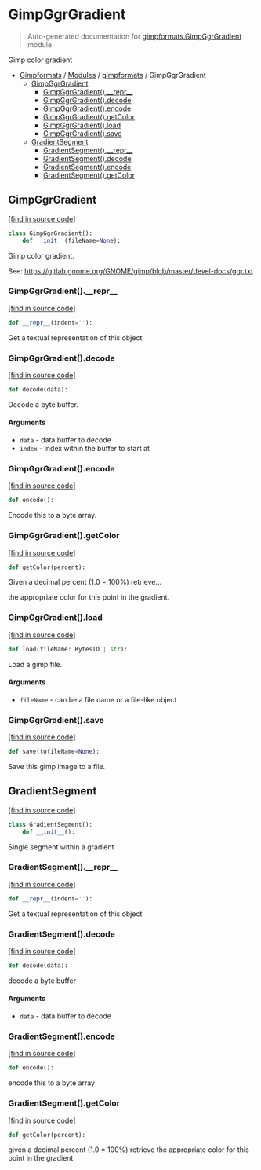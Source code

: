 # GimpGgrGradient

> Auto-generated documentation for [gimpformats.GimpGgrGradient](../../gimpformats/GimpGgrGradient.py) module.

Gimp color gradient

- [Gimpformats](../README.md#gimpformats-index) / [Modules](../README.md#gimpformats-modules) / [gimpformats](index.md#gimpformats) / GimpGgrGradient
    - [GimpGgrGradient](#gimpggrgradient)
        - [GimpGgrGradient().\_\_repr\_\_](#gimpggrgradient__repr__)
        - [GimpGgrGradient().decode](#gimpggrgradientdecode)
        - [GimpGgrGradient().encode](#gimpggrgradientencode)
        - [GimpGgrGradient().getColor](#gimpggrgradientgetcolor)
        - [GimpGgrGradient().load](#gimpggrgradientload)
        - [GimpGgrGradient().save](#gimpggrgradientsave)
    - [GradientSegment](#gradientsegment)
        - [GradientSegment().\_\_repr\_\_](#gradientsegment__repr__)
        - [GradientSegment().decode](#gradientsegmentdecode)
        - [GradientSegment().encode](#gradientsegmentencode)
        - [GradientSegment().getColor](#gradientsegmentgetcolor)

## GimpGgrGradient

[[find in source code]](../../gimpformats/GimpGgrGradient.py#L113)

```python
class GimpGgrGradient():
    def __init__(fileName=None):
```

Gimp color gradient.

See:
 https://gitlab.gnome.org/GNOME/gimp/blob/master/devel-docs/ggr.txt

### GimpGgrGradient().\_\_repr\_\_

[[find in source code]](../../gimpformats/GimpGgrGradient.py#L185)

```python
def __repr__(indent=''):
```

Get a textual representation of this object.

### GimpGgrGradient().decode

[[find in source code]](../../gimpformats/GimpGgrGradient.py#L142)

```python
def decode(data):
```

Decode a byte buffer.

#### Arguments

- `data` - data buffer to decode
- `index` - index within the buffer to start at

### GimpGgrGradient().encode

[[find in source code]](../../gimpformats/GimpGgrGradient.py#L159)

```python
def encode():
```

Encode this to a byte array.

### GimpGgrGradient().getColor

[[find in source code]](../../gimpformats/GimpGgrGradient.py#L178)

```python
def getColor(percent):
```

Given a decimal percent (1.0 = 100%) retrieve...

the appropriate color for this point in the gradient.

### GimpGgrGradient().load

[[find in source code]](../../gimpformats/GimpGgrGradient.py#L127)

```python
def load(fileName: BytesIO | str):
```

Load a gimp file.

#### Arguments

- `fileName` - can be a file name or a file-like object

### GimpGgrGradient().save

[[find in source code]](../../gimpformats/GimpGgrGradient.py#L168)

```python
def save(tofileName=None):
```

Save this gimp image to a file.

## GradientSegment

[[find in source code]](../../gimpformats/GimpGgrGradient.py#L11)

```python
class GradientSegment():
    def __init__():
```

Single segment within a gradient

### GradientSegment().\_\_repr\_\_

[[find in source code]](../../gimpformats/GimpGgrGradient.py#L96)

```python
def __repr__(indent=''):
```

Get a textual representation of this object

### GradientSegment().decode

[[find in source code]](../../gimpformats/GimpGgrGradient.py#L51)

```python
def decode(data):
```

decode a byte buffer

#### Arguments

- `data` - data buffer to decode

### GradientSegment().encode

[[find in source code]](../../gimpformats/GimpGgrGradient.py#L74)

```python
def encode():
```

encode this to a byte array

### GradientSegment().getColor

[[find in source code]](../../gimpformats/GimpGgrGradient.py#L44)

```python
def getColor(percent):
```

given a decimal percent (1.0 = 100%) retrieve
the appropriate color for this point in the gradient
